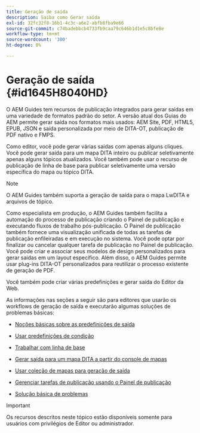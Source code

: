 ```yaml
---
title: Geração de saída
description: Saiba como Gerar saída
exl-id: 32fc32f8-16b1-4c3c-a6e2-abfb8fba9e66
source-git-commit: c74badebbcb4733fb9caa79c646b1d1e5c8bfe8e
workflow-type: tm+mt
source-wordcount: '300'
ht-degree: 0%

---
```


# Geração de saída {#id1645H8040HD}

O AEM Guides tem recursos de publicação integrados para gerar saídas em uma variedade de formatos padrão do setor. A versão atual dos Guias do AEM permite gerar saída nos formatos mais usados: AEM Site, PDF, HTML5, EPUB, JSON e saída personalizada por meio de DITA-OT, publicação de PDF nativo e FMPS.

Como editor, você pode gerar várias saídas com apenas alguns cliques. Você pode gerar saída para um mapa DITA inteiro ou publicar seletivamente apenas alguns tópicos atualizados. Você também pode usar o recurso de publicação de linha de base para publicar seletivamente uma versão específica do mapa ou tópico DITA.

>[!NOTE]
>
> O AEM Guides também suporta a geração de saída para o mapa LwDITA e arquivos de tópico.

Como especialista em produção, o AEM Guides também facilita a automação do processo de publicação criando o Painel de publicação e executando fluxos de trabalho pós-publicação. O Painel de publicação também fornece uma visualização unificada de todas as tarefas de publicação enfileiradas e em execução no sistema. Você pode optar por finalizar ou cancelar qualquer tarefa de publicação no Painel de publicação. Você pode criar e associar seus modelos de design personalizados para gerar saídas em um layout específico. Além disso, o AEM Guides permite usar plug-ins DITA-OT personalizados para reutilizar o processo existente de geração de PDF.

Você também pode criar várias predefinições e gerar saída do Editor da Web.

As informações nas seções a seguir são para editores que usarão os workflows de geração de saída e executarão algumas soluções de problemas básicas:

- [Noções básicas sobre as predefinições de saída](generate-output-understand-presets.md#)

- [Usar predefinições de condição](generate-output-use-condition-presets.md#)

- [Trabalhar com linha de base](generate-output-use-baseline-for-publishing.md#)

- [Gerar saída para um mapa DITA a partir do console de mapas](generate-output-for-a-dita-map.md#)

- [Usar coleção de mapas para geração de saída](generate-output-use-map-collection-output-generation.md#)

- [Gerenciar tarefas de publicação usando o Painel de publicação](generate-output-publish-dashboard.md#)

- [Solução básica de problemas](generate-output-basic-troubleshooting.md#)


>[!IMPORTANT]
>
> Os recursos descritos neste tópico estão disponíveis somente para usuários com privilégios de Editor ou administrador.

